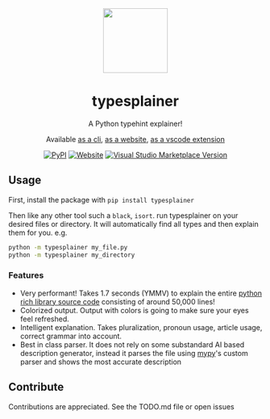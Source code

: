<div align="center">
<img src="https://i.imgur.com/5IFkzIf.png" width="128px">
<h1>typesplainer</h1>
 A Python typehint explainer!

Available [as a cli](https://pypi.org/project/typesplainer), [as a website](https://typesplainer.herokuapp.com), [as a vscode extension](https://marketplace.visualstudio.com/items?itemName=WasiMaster.typesplainer)

[![PyPI](https://img.shields.io/pypi/v/typesplainer?label=cli)](https://pypi.org/project/typesplainer) [![Website](https://img.shields.io/website?url=https%3A%2F%2Ftypesplainer.herokuapp.com)](https://typesplainer.herokuapp.com) [![Visual Studio Marketplace Version](https://img.shields.io/visual-studio-marketplace/v/WasiMaster.typesplainer?label=vscode)](https://marketplace.visualstudio.com/items?itemName=WasiMaster.typesplainer)

</div>

## Usage

First, install the package with `pip install typesplainer`

Then like any other tool such a `black`, `isort`. run typesplainer on your desired files or directory. It will automatically find all types and then explain them for you. e.g.

```sh
python -m typesplainer my_file.py
python -m typesplainer my_directory
```

### Features

- Very performant! Takes 1.7 seconds (YMMV) to explain the entire [python rich library source code](https://github.com/Textualize/rich) consisting of around 50,000 lines!
- Colorized output. Output with colors is going to make sure your eyes feel refreshed.
- Intelligent explanation. Takes pluralization, pronoun usage, article usage, correct grammar into account.
- Best in class parser. It does not rely on some substandard AI based description generator, instead it parses the file using [mypy](https://github.com/python/mypy)'s custom parser and shows the most accurate description

## Contribute

Contributions are appreciated. See the TODO.md file or open issues

